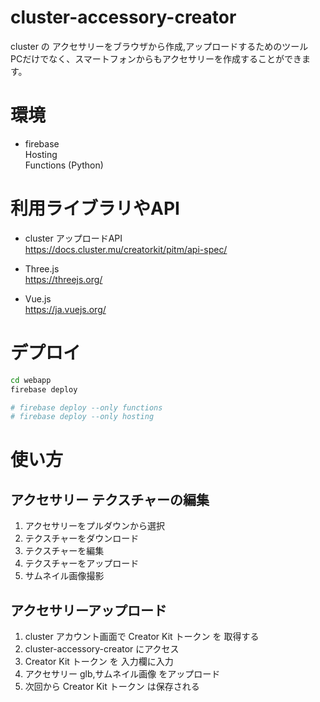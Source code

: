 # cluster-accessory-creator
cluster の アクセサリーをブラウザから作成,アップロードするためのツール  
PCだけでなく、スマートフォンからもアクセサリーを作成することができます。


# 環境  
- firebase  
Hosting  
Functions (Python)  

# 利用ライブラリやAPI 
- cluster アップロードAPI  
https://docs.cluster.mu/creatorkit/pitm/api-spec/

- Three.js  
https://threejs.org/

- Vue.js  
https://ja.vuejs.org/

# デプロイ

```bash
cd webapp
firebase deploy

# firebase deploy --only functions
# firebase deploy --only hosting
```

# 使い方

## アクセサリー テクスチャーの編集
1. アクセサリーをプルダウンから選択
2. テクスチャーをダウンロード
3. テクスチャーを編集
4. テクスチャーをアップロード
5. サムネイル画像撮影 

## アクセサリーアップロード
1. cluster アカウント画面で Creator Kit トークン を 取得する
2. cluster-accessory-creator にアクセス
3. Creator Kit トークン を 入力欄に入力
4. アクセサリー glb,サムネイル画像 をアップロード
5. 次回から Creator Kit トークン は保存される

